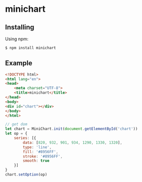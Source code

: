 # minichart

## Installing

Using npm:

```bash
$ npm install minichart
```

## Example

```html
<!DOCTYPE html>
<html lang="en">
<head>
    <meta charset="UTF-8">
    <title>minichart</title>
</head>
<body>
<div id="chart"></div>
</body>
</html>
```

```js
// get dom
let chart = MiniChart.init(document.getElementById('chart'))
let op = {
    series: [{
        data: [820, 932, 901, 934, 1290, 1330, 1320],
        type: 'line',
        fill: '#8956FF',
        stroke: '#8956FF',
        smooth: true
    }]
}
chart.setOption(op)
```
